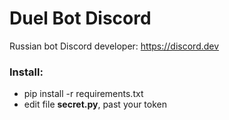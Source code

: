 # Duel Bot Discord
Russian bot
Discord developer: https://discord.dev
### Install:
- pip install -r requirements.txt
- edit file **secret.py**, past your token